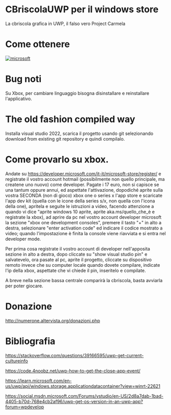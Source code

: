 # CBriscolaUWP per il windows store
La cbriscola grafica in UWP, il falso vero Project Carmela

# Come ottenere
[![microsoft](https://get.microsoft.com/images/en-us%20dark.svg)](https://www.microsoft.com/store/apps/9NX1JKTQK12C)

# Bug noti

Su Xbox, per cambiare linguaggio bisogna disinstallare e reinstallare l'applicativo.

# The old fashion compiled way

Installa visual studio 2022, scarica il progetto usando git selezionando download from existing git repository e quindi compilalo.

# Come provarlo su xbox.
Andate su https://developer.microsoft.com/it-it/microsoft-store/register/ e registrate il vostro account hotmail (possibilmente non quello principale, ma createne uno  nuovo) come developer.
Pagate i 17 euro, non si capisce se una tantum oppure annui, ed aspettate l'attivazione, dopodiché aprite sulla vostra SECONDA (non di gioco) xbox one o series x l'app store e scaricate l'app dev kit (quella con le icone della series s/x, non quella con l'icona della one), apritela e seguite le istruzioni a video, facendo attenzione a quando vi dice "aprite windows 10 aprite, aprite aka.ms/quello_che_è e registrate la xbox), ad aprire da pc nel vostro account developer microsoft la sezione "xbox one development consoles", premere il tasto "+" in alto a destra, selezionare "enter activation code" ed indicare il codice mostrato a video; quando l'impostazione è finita la console viene riavviata e si entra nel developer mode.

Per prima cosa registrate il vostro account di developer nell'apposita sezione in alto a destra, dopo cliccate su "show visual studio pin" e salvatevelo, ora pasate al pc, aprite il progetto, cliccate su dispositivo remoto invece che su computer locale quando dovete compilare, indicate l'ip della xbox, aspettate che vi chiede il pin, inseritelo e compilate.

A breve nella sezione bassa centrale comparirà la cbriscola, basta avviarla per poter giocare.

# Donazione

http://numerone.altervista.org/donazioni.php

# Bibliografia

https://stackoverflow.com/questions/39166595/uwp-get-current-cultureinfo

https://code.4noobz.net/uwp-how-to-get-the-close-app-event/

https://learn.microsoft.com/en-us/uwp/api/windows.storage.applicationdatacontainer?view=winrt-22621

https://social.msdn.microsoft.com/Forums/vstudio/en-US/2d8a7dab-1bad-4405-b70d-768e4cb2af96/uwp-get-os-version-in-an-uwp-app?forum=wpdevelop
